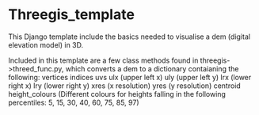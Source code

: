 # Threegis_template

This Django template include the basics needed to visualise a dem (digital elevation model) in 3D. 

Included in this template are a few class methods found in threegis->threed_func.py, which converts a dem to a dictionary contaianing the following:
    vertices
    indices
    uvs
    ulx (upper left x)
    uly (upper left y)
    lrx (lower right x)
    lry (lower right y)
    xres (x resolution)
    yres (y resolution)
    centroid
    height_colours (Different colours for heights falling in the following percentiles: 5, 15, 30, 40, 60, 75, 85, 97)
    
    
